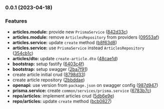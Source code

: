 ### 0.0.1 (2023-04-18)


### Features

* **articles.module:** provide new `PrismaService` ([842d33c](https://github.com/mateusfg7/formatch-api/commit/842d33cf6fbf05f0bfd1d38e5e57efc7a8a009df))
* **articles.module:** remove `ArticlesRepository` from providers ([09553af](https://github.com/mateusfg7/formatch-api/commit/09553af7fa1cc7cfcddb14aaacb748f988effa2c))
* **articles.service:** update `create` method ([b8f63d8](https://github.com/mateusfg7/formatch-api/commit/b8f63d8a94d742db8481d82041a5fc96b32a7eb4))
* **articles.service:** use `PrismaService` instead `ArticlesRepository` ([354cb1c](https://github.com/mateusfg7/formatch-api/commit/354cb1c13bb198e207ce413c67624e09e18e1a5c))
* **articles/dto:** update `create-article.dto` ([48cae1d](https://github.com/mateusfg7/formatch-api/commit/48cae1d21b0d5804be4c0d4b730ce0a93d323fcf))
* **bootstrap:** setup fastify ([6403c4f](https://github.com/mateusfg7/formatch-api/commit/6403c4f8f0d96395686a566a4f0b2c2b97bd11ce))
* **bootstrap:** setup swagger ([2ba7f91](https://github.com/mateusfg7/formatch-api/commit/2ba7f91fddad7ecb10e01636ed9b5239b6958061))
* create article initial crud ([8798d33](https://github.com/mateusfg7/formatch-api/commit/8798d33ab8f8bb0c78687935c8fc758f7c64b966))
* create article repository ([2bbddae](https://github.com/mateusfg7/formatch-api/commit/2bbddaecfd2701e46575eec399ea49c3344e13d2))
* **openapi:** use version from `package.json` on swagger config ([987d947](https://github.com/mateusfg7/formatch-api/commit/987d9479cb7a0187ec4f993c61c3289c3b765cd3))
* **prisma.service:** create `common/services/prisma.service` ([6783b7c](https://github.com/mateusfg7/formatch-api/commit/6783b7cb91a18114372d8cdec59a6b4e9df922dc))
* **repo/articles:** implement articles crud ([5db6e9e](https://github.com/mateusfg7/formatch-api/commit/5db6e9e38a5bf6134ba0fd8376c917c5783b7543))
* **repo/articles:** update `create` method ([bcb0827](https://github.com/mateusfg7/formatch-api/commit/bcb08276e96a266b220b3ad54207ae154d2db724))

